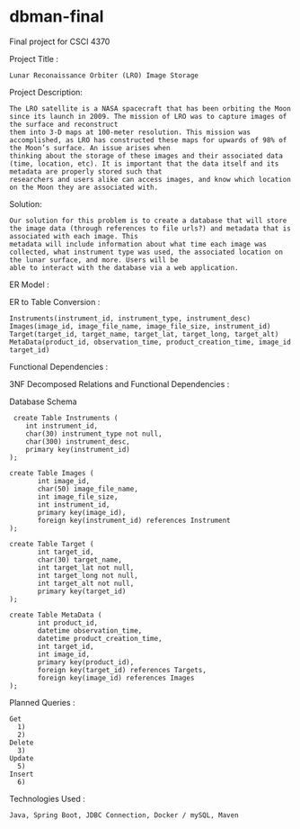 # dbman-final
Final project for CSCI 4370


Project Title :

	Lunar Reconaissance Orbiter (LRO) Image Storage

Project Description: 

	The LRO satellite is a NASA spacecraft that has been orbiting the Moon since its launch in 2009. The mission of LRO was to capture images of the surface and reconstruct
	them into 3-D maps at 100-meter resolution. This mission was accomplished, as LRO has constructed these maps for upwards of 98% of the Moon’s surface. An issue arises when
	thinking about the storage of these images and their associated data (time, location, etc). It is important that the data itself and its metadata are properly stored such that
	researchers and users alike can access images, and know which location on the Moon they are associated with. 

Solution:

	Our solution for this problem is to create a database that will store the image data (through references to file urls?) and metadata that is associated with each image. This
	metadata will include information about what time each image was collected, what instrument type was used, the associated location on the lunar surface, and more. Users will be
	able to interact with the database via a web application. 

ER Model : 





ER to Table Conversion :

	Instruments(instrument_id, instrument_type, instrument_desc)
	Images(image_id, image_file_name, image_file_size, instrument_id)
	Target(target_id, target_name, target_lat, target_long, target_alt)
	MetaData(product_id, observation_time, product_creation_time, image_id  target_id)

Functional Dependencies :


	  
3NF Decomposed Relations and Functional Dependencies :


Database Schema

	 create Table Instruments (
	 	int instrument_id,
		char(30) instrument_type not null,
		char(300) instrument_desc,
		primary key(instrument_id)
	);

	create Table Images (
	       int image_id,
	       char(50) image_file_name,
	       int image_file_size,
	       int instrument_id,
	       primary key(image_id),
	       foreign key(instrument_id) references Instrument	       
	);

	create Table Target (
	       int target_id,
	       char(30) target_name,
	       int target_lat not null,
	       int target_long not null,
	       int target_alt not null,
	       primary key(target_id)
	);

	create Table MetaData (
	       int product_id,
	       datetime observation_time,
	       datetime product_creation_time,
	       int target_id,
	       int image_id,
	       primary key(product_id),
	       foreign key(target_id) references Targets,
	       foreign key(image_id) references Images
	);

Planned Queries :

	Get
	  1) 
	  2)
	Delete
	  3)
	Update
	  5)
	Insert
	  6)

Technologies Used :
				
	Java, Spring Boot, JDBC Connection, Docker / mySQL, Maven
